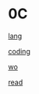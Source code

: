 
0C
======

[lang](https://github.com/ttltrk/ELSE/blob/master/LAN/ENG/LAN.MD)

[coding](https://github.com/ttltrk/PRG/blob/master/CODING.MD)

[wo](https://github.com/ttltrk/ELSE/blob/master/PWR/PWR.MD)

[read](https://github.com/ttltrk/BKS/blob/master/README.MD)



